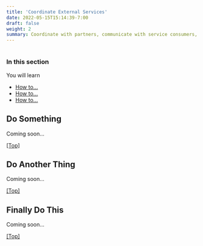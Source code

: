 ```yaml
---
title: 'Coordinate External Services'
date: 2022-05-15T15:14:39-7:00
draft: false
weight: 2
summary: Coordinate with partners, communicate with service consumers, and more
---
```


# <a name="top"></a>

### In this section
You will learn

- [How to...](#CreateATeam)
- [How to...](#Facilitate)
- [How to...](#OrganizeSite)

## <a name="CreateATeam"></a>Do Something

Coming soon...

[[Top]](#top)

## <a name="Facilitate"></a>Do Another Thing

Coming soon...

[[Top]](#top)

## <a name="OrganizeSite"></a>Finally Do This

Coming soon...

[[Top]](#top)